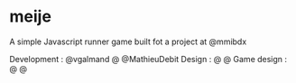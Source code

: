 # meije
A simple Javascript runner game built fot a project at @mmibdx

Development : @vgalmand @ @MathieuDebit
Design : @ @
Game design : @ @
